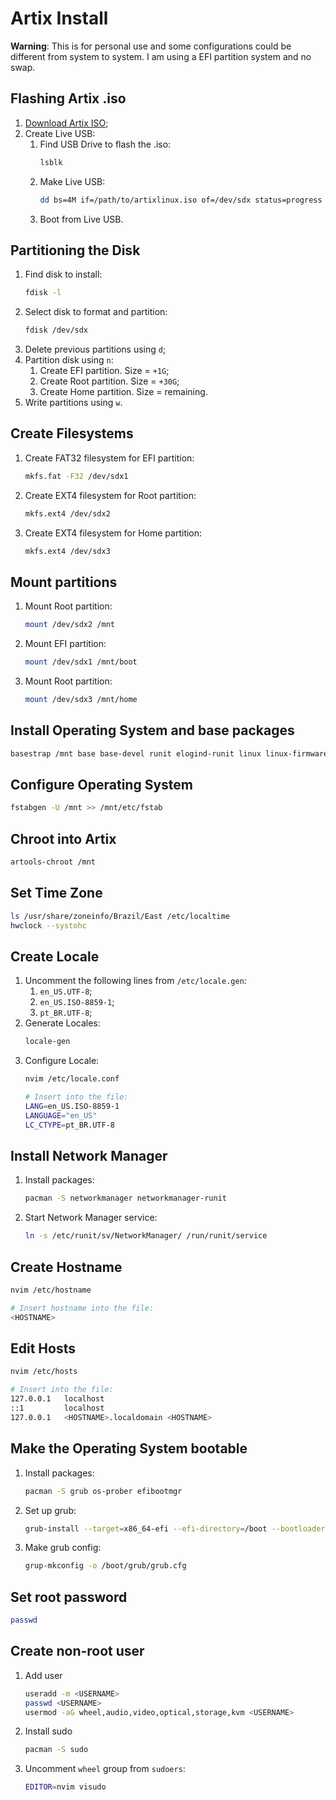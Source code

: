 # Artix Install
**Warning**: This is for personal use and some configurations could be different from system to system. I am using a EFI partition system and no swap.

## Flashing Artix .iso
1. [Download Artix ISO](https://artixlinux.org/download.php);
2. Create Live USB:
    1. Find USB Drive to flash the .iso:
        ```sh
        lsblk
        ```
    2. Make Live USB:
        ```sh    
        dd bs=4M if=/path/to/artixlinux.iso of=/dev/sdx status=progress && sync
        ```
    3. Boot from Live USB.

## Partitioning the Disk
1. Find disk to install:
    ```sh
    fdisk -l
    ```
2. Select disk to format and partition:
    ```sh
    fdisk /dev/sdx
    ```
3. Delete previous partitions using `d`;    
4. Partition disk using `n`:
    1. Create EFI partition. Size = `+1G`;
    2. Create Root partition. Size = `+30G`;
    3. Create Home partition. Size = remaining.
5. Write partitions using `w`.

## Create Filesystems
1. Create FAT32 filesystem for EFI partition: 
    ```sh
    mkfs.fat -F32 /dev/sdx1
    ```
2. Create EXT4 filesystem for Root partition:
    ```sh
    mkfs.ext4 /dev/sdx2
    ```
3. Create EXT4 filesystem for Home partition:
    ```sh
    mkfs.ext4 /dev/sdx3
    ```
    
## Mount partitions
1. Mount Root partition:
    ```sh
    mount /dev/sdx2 /mnt
    ```
2. Mount EFI partition:
    ```sh
    mount /dev/sdx1 /mnt/boot
    ```
3. Mount Root partition:
    ```sh
    mount /dev/sdx3 /mnt/home
    ```

## Install Operating System and base packages
```sh
basestrap /mnt base base-devel runit elogind-runit linux linux-firmware neovim git
```

## Configure Operating System
```sh
fstabgen -U /mnt >> /mnt/etc/fstab
```

## Chroot into Artix
```sh
artools-chroot /mnt
```

## Set Time Zone
```sh
ls /usr/share/zoneinfo/Brazil/East /etc/localtime
hwclock --systohc
```

## Create Locale
1. Uncomment the following lines from `/etc/locale.gen`:
    1. `en_US.UTF-8`;
    2. `en_US.ISO-8859-1`;
    3. `pt_BR.UTF-8`;
2. Generate Locales:
    ```sh
    locale-gen
    ```
3. Configure Locale:
    ```sh
    nvim /etc/locale.conf

    # Insert into the file:
    LANG=en_US.ISO-8859-1
    LANGUAGE="en_US"
    LC_CTYPE=pt_BR.UTF-8
    ```
## Install Network Manager
1. Install packages:
    ```sh
    pacman -S networkmanager networkmanager-runit
    ```
2. Start Network Manager service:
    ```sh
    ln -s /etc/runit/sv/NetworkManager/ /run/runit/service
    ```

## Create Hostname
```sh
nvim /etc/hostname

# Insert hostname into the file:
<HOSTNAME>
```

## Edit Hosts
```sh
nvim /etc/hosts

# Insert into the file:
127.0.0.1   localhost
::1         localhost
127.0.0.1   <HOSTNAME>.localdomain <HOSTNAME>
```

## Make the Operating System bootable
1. Install packages:
    ```sh
    pacman -S grub os-prober efibootmgr
    ```
2. Set up grub:
    ```sh
    grub-install --target=x86_64-efi --efi-directory=/boot --bootloader-id=GRUB
    ``` 
3. Make grub config:
    ```sh
    grup-mkconfig -o /boot/grub/grub.cfg
    ```

## Set root password
```sh
passwd
```

## Create non-root user
1. Add user
    ```sh
    useradd -m <USERNAME>
    passwd <USERNAME>
    usermod -aG wheel,audio,video,optical,storage,kvm <USERNAME>
    ```
2. Install sudo
    ```sh
    pacman -S sudo
    ```
3. Uncomment `wheel` group from `sudoers`:
    ```sh
    EDITOR=nvim visudo
    ```

